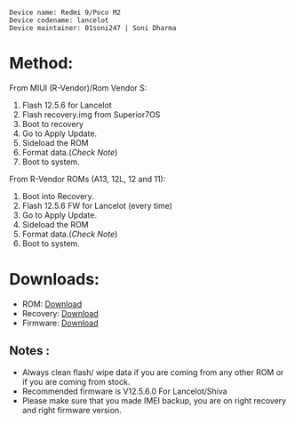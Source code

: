 ```

Device name: Redmi 9/Poco M2
Device codename: lancelot
Device maintainer: 01soni247 | Soni Dharma

```


# Method:
From MIUI (R-Vendor)/Rom Vendor S:
1. Flash 12.5.6 for Lancelot
2. Flash recovery.img from Superior7OS
3. Boot to recovery
4. Go to Apply Update.
4. Sideload the ROM
5. Format data.(*Check Note*)
6. Boot to system.

From R-Vendor ROMs (A13, 12L, 12 and 11):
1. Boot into Recovery.
2. Flash 12.5.6 FW for Lancelot (every time)
3. Go to Apply Update.
4. Sideload the ROM
5. Format data.(*Check Note*)
6. Boot to system.

# Downloads:

* ROM: [Download](https://www.pling.com/p/1908484)
* Recovery: [Download](https://www.pling.com/p/1908484)
* Firmware: [Download](https://xiaomifirmwareupdater.com/archive/firmware/lancelot/#)

## Notes :
* Always clean flash/ wipe data if you are coming from any other ROM or if you are coming from stock.
* Recommended firmware is V12.5.6.0 For Lancelot/Shiva 
* Please make sure that you made IMEI backup, you are on right recovery and right firmware version.

